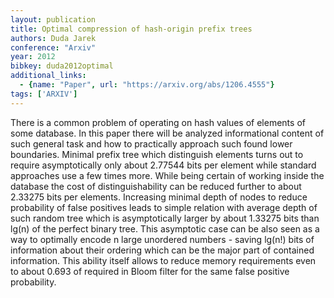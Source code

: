 ```yaml
---
layout: publication
title: Optimal compression of hash-origin prefix trees
authors: Duda Jarek
conference: "Arxiv"
year: 2012
bibkey: duda2012optimal
additional_links:
  - {name: "Paper", url: "https://arxiv.org/abs/1206.4555"}
tags: ['ARXIV']
---
```

There is a common problem of operating on hash values of elements of some database. In this paper there will be analyzed informational content of such general task and how to practically approach such found lower boundaries. Minimal prefix tree which distinguish elements turns out to require asymptotically only about 2.77544 bits per element while standard approaches use a few times more. While being certain of working inside the database the cost of distinguishability can be reduced further to about 2.33275 bits per elements. Increasing minimal depth of nodes to reduce probability of false positives leads to simple relation with average depth of such random tree which is asymptotically larger by about 1.33275 bits than lg(n) of the perfect binary tree. This asymptotic case can be also seen as a way to optimally encode n large unordered numbers - saving lg(n!) bits of information about their ordering which can be the major part of contained information. This ability itself allows to reduce memory requirements even to about 0.693 of required in Bloom filter for the same false positive probability.
